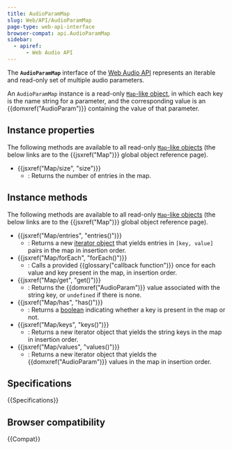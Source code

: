 ```yaml
---
title: AudioParamMap
slug: Web/API/AudioParamMap
page-type: web-api-interface
browser-compat: api.AudioParamMap
sidebar:
  - apiref:
      - Web Audio API
---
```


The **`AudioParamMap`** interface of the [Web Audio API](/en-US/docs/Web/API/Web_Audio_API) represents an iterable and read-only set of multiple audio parameters.

An `AudioParamMap` instance is a read-only [`Map`-like object](/en-US/docs/Web/JavaScript/Reference/Global_Objects/Map#map-like_browser_apis), in which each key is the name string for a parameter, and the corresponding value is an {{domxref("AudioParam")}} containing the value of that parameter.

## Instance properties

The following methods are available to all read-only [`Map`-like objects](/en-US/docs/Web/JavaScript/Reference/Global_Objects/Map#map-like_browser_apis) (the below links are to the {{jsxref("Map")}} global object reference page).

- {{jsxref("Map/size", "size")}}
  - : Returns the number of entries in the map.

## Instance methods

The following methods are available to all read-only [`Map`-like objects](/en-US/docs/Web/JavaScript/Reference/Global_Objects/Map#map-like_browser_apis) (the below links are to the {{jsxref("Map")}} global object reference page).

- {{jsxref("Map/entries", "entries()")}}
  - : Returns a new [iterator object](/en-US/docs/Web/JavaScript/Reference/Global_Objects/Iterator) that yields entries in `[key, value]` pairs in the map in insertion order.
- {{jsxref("Map/forEach", "forEach()")}}
  - : Calls a provided {{glossary("callback function")}} once for each value and key present in the map, in insertion order.
- {{jsxref("Map/get", "get()")}}
  - : Returns the {{domxref("AudioParam")}} value associated with the string key, or `undefined` if there is none.
- {{jsxref("Map/has", "has()")}}
  - : Returns a [boolean](/en-US/docs/Web/JavaScript/Reference/Global_Objects/Boolean) indicating whether a key is present in the map or not.
- {{jsxref("Map/keys", "keys()")}}
  - : Returns a new iterator object that yields the string keys in the map in insertion order.
- {{jsxref("Map/values", "values()")}}
  - : Returns a new iterator object that yields the {{domxref("AudioParam")}} values in the map in insertion order.

## Specifications

{{Specifications}}

## Browser compatibility

{{Compat}}
